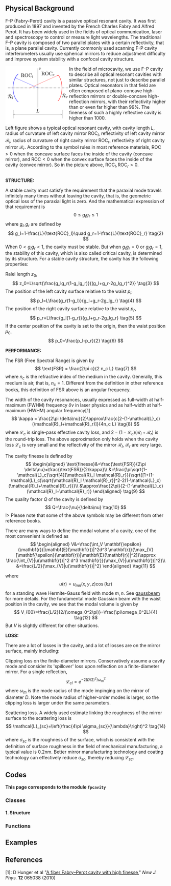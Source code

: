 ## Physical Background

F-P (Fabry-Perot) cavity is a passive optical resonant cavity. It was first produced in 1897 and invented by the French Charles Fabry and Alfred Perot. It has been widely used in the fields of optical communication, laser and spectroscopy to control or measure light wavelengths. The traditional F-P cavity is composed of two parallel plates with a certain reflectivity, that is, a plane parallel cavity. Currently commonly used scanning F-P cavity interferometers usually use spherical mirrors to reduce adjustment difficulty and improve system stability with a confocal cavity structure. 

<div class="float"><img src="_assets/picture/model/model_fpcavity.svg" style="float:left;width:200px" alt="Fabry-Perot Cavity" title="Fabry-Perot Cavity"></div>

In the field of microcavity, we use F-P cavity to describe all optical resonant cavities with similar structures, not just to describe parallel plates. Optical resonators in that field are often composed of plano-concave high-reflection mirrors or double-concave high-reflection mirrors, with their reflectivity higher than or even far higher than $99\%$. The fineness of such a highly reflective cavity is higher than $1000$.

Left figure shows a typical optical resonant cavity, with cavity length $L$, radius of curvature of left cavity mirror $\text{ROC}_l$, reflectivity of left cavity mirror $\mathcal{R}_l$, radius of curvature of right cavity mirror $\text{ROC}_r$, reflectivity of right cavity mirror $\mathcal{R}_r$. According to the symbol rules in most reference materials, $\text{ROC}>0$ when the concave surface faces the inside of the cavity (concave mirror), and $\text{ROC}<0$ when the convex surface faces the inside of the cavity (convex mirror). So in the picture above, $\text{ROC}_l,\text{ROC}_r>0$.

<div style="clear: both"></div>

**STRUCTURE:**

A stable cavity must satisfy the requirement that the paraxial mode travels infinitely many times without leaving the cavity, that is, the geometric optical loss of the paraxial light is zero. And the mathematical expression of that requirement is
$$
0\le g_l g_r\le1 \tag{1}
$$
where $g_l,g_r$ are defined by
$$
g_l=1-\frac{L}{\text{ROC}_l}\quad g_r=1-\frac{L}{\text{ROC}_r} \tag{2}
$$
When $0<g_l g_r<1$, the cavity must be stable. But when $g_l g_r=0$ or $g_l g_r=1$, the stability of this cavity, which is also called critical cavity, is determined by its structure. For a stable cavity structure, the cavity has the following properties:

Ralei length $z_0$,
$$
z_0=L\sqrt{\frac{g_lg_r(1-g_lg_r)}{(g_l+g_r-2g_lg_r)^2}} \tag{3}
$$
The position of the left cavity surface relative to the waist $p_l$,
$$
p_l=L\frac{g_r(1-g_l)}{g_l+g_r-2g_lg_r} \tag{4}
$$
The position of the right cavity surface relative to the waist $p_r$,
$$
p_r=L\frac{g_l(1-g_r)}{g_l+g_r-2g_lg_r} \tag{5}
$$
If the center position of the cavity is set to the origin, then the waist position $p_0$,
$$
p_0=\frac{p_l-p_r}{2} \tag{6}
$$

**PERFORMANCE:**

The $\text{FSR}$ (Free Spectral Range) is given by
$$
\text{FSR} = \frac{2\pi c}{2 n_c L} \tag{7}
$$
where $n_c$ is the refractive index of the medium in the cavity. Generally, this medium is air, that is, $n_c=1$. Different from the definition in other reference books, this definition of $\text{FSR}$ above is an angular frequency.

The width of the cavity resonances, usually expressed as full-width at half-maximum (FWHM) frequency $\delta\nu$ in laser physics and as half-width at half-maximum (HWHM) angular frequency<a class="refer">[1]</a>
$$
\kappa = \frac{2\pi \delta\nu}{2}\approx\frac{c[2-(1-\mathcal{L}_c)(\mathcal{R}_l+\mathcal{R}_r)]}{4n_c L} \tag{8}
$$
where $\mathcal{L}_c$ is single-pass effective cavity loss, and $2-(1-\mathcal{L}_c)(\mathcal{R}_l+\mathcal{R}_r)$ is the round-trip loss. The above approximation only holds when the cavity loss $\mathcal{L}_c$ is very small and the reflectivity of the mirror $\mathcal{R}_l$, $\mathcal{R}_r$ are very large.

The cavity finesse is defined by
$$
\begin{aligned}
\text{finesse}&=\frac{\text{FSR}}{2\pi \delta\nu}=\frac{\text{FSR}}{2\kappa}\\
&=\frac{\pi\sqrt{1-\mathcal{L}_c}\sqrt[4]{\mathcal{R}_l \mathcal{R}_r}}{\sqrt{[1+(1-\mathcal{L}_c)\sqrt{\mathcal{R}_l \mathcal{R}_r}]^2-2(1-\mathcal{L}_c)(\mathcal{R}_l+\mathcal{R}_r)}}\\
&\approx\frac{2\pi}{2-(1-\mathcal{L}_c)(\mathcal{R}_l+\mathcal{R}_r)}
\end{aligned} \tag{9}
$$
The quality factor $Q$ of the cavity is defined by
$$
Q=\frac{\nu}{\delta\nu} \tag{10}
$$
!> Please note that some of the above symbols may be different from other reference books.

There are many ways to define the modal volume of a cavity, one of the most convenient is defined as
$$
\begin{aligned}
V&=\frac{\int_V \mathbf{\epsilon}(\mathbf{r})|\mathbf{E}(\mathbf{r})|^2d^3 \mathbf{r}}{\max_{V}[\mathbf{\epsilon}(\mathbf{r})|\mathbf{E}(\mathbf{r})|^2]}\approx \frac{\int_{V}|u(\mathbf{r})|^2 d^3 \mathbf{r}}{\max_{V}|u(\mathbf{r})|^2}\\
&=\frac{L/2}{\max_{V}|u(\mathbf{r})|^2}
\end{aligned} \tag{11}
$$

where
$$
u(\mathbf{r})=u_{mn}(x,y,z)\cos(kz)
$$
for a standing wave Hermite-Gauss field with mode $m,n$. See [gaussbeam](gaussbeam.md) for more details. For the fundamental mode Gaussian beam with the waist position in the cavity, we see that the modal volume is given by
$$
V_{00}=\frac{L/2}{2/(\omega_0^2\pi)}=\frac{\pi\omega_0^2L}{4} \tag{12}
$$
But $V$ is slightly different for other situations.

**LOSS:**

There are a lot of losses in the cavity, and a lot of losses are on the mirror surface, mainly including:

Clipping loss on the finite-diameter mirrors. Conservatively assume a cavity mode and consider its 'spillover' loss upon reflection on a finite-diameter mirror. For a single reflection,
$$
\mathcal{L}_{cl}=e^{-2(D/2)^2/\omega_m^2} \tag{13}
$$
where $\omega_{m}$ is the mode radius of the mode impinging on the mirror of diameter $D$. Note the mode radius of higher-order modes is larger, so the clipping loss is larger under the same parameters.

Scattering loss. A widely used estimate linking the roughness of the mirror surface to the scattering loss is
$$
\mathcal{L}_{sc}=\left(\frac{4\pi \sigma_{sc}}{\lambda}\right)^2 \tag{14}
$$
where $\sigma_{sc}$ is the roughness of the surface, which is consistent with the definition of surface roughness in the field of mechanical manufacturing, a typical value is $0.2\text{nm}$. Better mirror manufacturing technology and coating technology can effectively reduce $\sigma_{sc}$, thereby reducing $\mathcal{L}_{sc}$.

## Codes

**This page corresponds to the module `fpcavity`** 


### Classes

#### 1. Structure



### Functions





## Examples


<div id="refer-anchor"></div>

## References

[1]: D Hunger et al "[A fiber Fabry–Perot cavity with high finesse](_assets/paper/Hunger_A_fiber_Fabry–Perot_cavity_with_high_finesse.pdf ':ignore :target=_blank')," *New J. Phys.* **12** 065038 (2010)